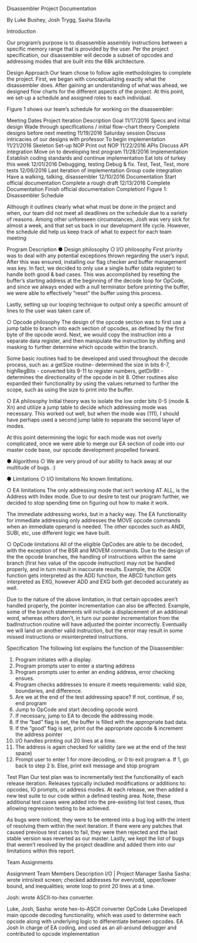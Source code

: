 






Disassembler Project Documentation










By Luke Bushey, Josh Trygg, Sasha Stavila


Introduction

Our program’s purpose is to disassemble assembly instructions between a specific memory range that is provided by the user. Per the project specification, our disassembler will decode a subset of opcodes and addressing modes that are built into the 68k architecture. 

Design Approach
Our team chose to follow agile methodologies to complete the project. First, we began with conceptualizing exactly what the disassembler does. After gaining an understanding of what was ahead, we designed flow charts for the different aspects of the project. At this point, we set-up a schedule and assigned roles to each individual. 

Figure 1 shows our team’s schedule for working on the disassembler:

Meeting Dates	Project Iteration	Description	Goal
11/17/2016	Specs and initial design	Wade through specifications / initial flow-chart theory	Complete designs before next meeting
11/19/2016	Saturday session	Discuss intricacies of our designs with professor	To begin implementation
11/21/2016	Skeleton	Set-up NOP	Print out NOP
11/22/2016	APIs	Discuss API integration	Move on to developing test program
11/28/2016	Implementation	Establish coding standards and continue implementation	Eat lots of turkey this week
12/01/2016	Debugging, testing	Debug & fix.	Test, Test, Test, more tests
12/06/2016	Last iteration of implementation	Group code integration	Have a walking, talking, disassembler
12/10/2016	Documentation	Start official documentation	Complete a rough draft
12/13/2016	Complete Documentation	Finish official documentation	Completion!
Figure 1: Disassembler Schedule

Although it outlines clearly what what must be done in the project and when, our team did not meet all deadlines on the schedule due to a variety of reasons. Among other unforeseen circumstances, Josh was very sick for almost a week, and that set us back in our development life cycle. However, the schedule did help us keep track of what to expect for each team meeting



Program Description
●	Design philosophy
○	I/O philosophy
First priority was to deal with any potential exceptions thrown regarding the user’s input. After this was ensured, installing our flag checker and buffer management was key. In fact, we decided to only use a single buffer (data register) to handle both good & bad cases. This was accomplished by resetting the buffer’s starting address at the beginning of the decode loop for OpCode, and since we always ended with a null terminator before printing the buffer, we were able to effectively “reset” the buffer using this process.

Lastly, setting up our looping technique to output only a specific amount of lines to the user was taken care of. 



○	Opcode philosophy
The design of the opcode section was to first use a jump table to branch into each section of opcodes, as defined by the first byte of the opcode word. Next, we would copy the instruction into a separate data register, and then manipulate the instruction by shifting and masking to further determine which opcode within the branch. 

Some basic routines had to be developed and used throughout the decode process, such as: a getSize routine- determined the size in bits 6-7, highRegBits - converted bits 9-11 to register numbers, getDirBit - determines the directionality of the opcode in bit 8. Other routines also expanded their functionality by using the values returned to further the scope, such as using the size to print into the buffer.


○	EA philosophy
Initial theory was to isolate the low order bits 0-5 (mode & Xn) and utilize a jump table to decide which addressing mode was necessary. This worked out well, but when the mode was (111), I should have perhaps used a second jump table to separate the second layer of modes. 

At this point determining the logic for each mode was not overly complicated, once we were able to merge our EA section of code into our master code base, our opcode development propelled forward. 


●	Algorithms
○	We are very proud of our ability to hack away at our multitude of bugs. :)



●	Limitations
○	I/O limitations
No known limitations.

○	EA limitations
The only addressing mode that isn’t working AT ALL, is the Address with Index mode. Due to our desire to test our program further, we decided to stop spending time on figuring out how to make it work. 

The immediate addressing works, but in a hacky way. The EA functionality for immediate addressing only addresses the MOVE opcode commands when an immediate operand is needed. The other opcodes such as ANDI, SUBI, etc, use different logic we have built. 

○	OpCode limitations
All of the eligible OpCodes are able to be decoded, with the exception of the BSR and MOVEM commands. Due to the design of the the opcode branches, the handling of instructions within the same branch (first hex value of the opcode instruction) may not be handled properly, and in turn result in inaccurate results. Example, the ADDX function gets interpreted as the ADD function, the ABCD function gets interpreted as EXG, however ADD and EXG both get decoded accurately as well.

Due to the nature of the above limitation, in that certain opcodes aren’t handled properly, the pointer incrementation can also be affected. Example, some of the branch statements will include a displacement of an additional word, whereas others don’t, in turn our pointer incrementation from the badInstruction routine will have adjusted the pointer incorrectly. Eventually we will land on another valid instruction, but the error may result in some missed instructions or misinterpreted instructions.

Specification
The following list explains the function of the Disassembler:
1.	Program initiates with a display.
2.	Program prompts user to enter a starting address
3.	Program prompts user to enter an ending address, error checking ensues.
4.	Program checks addresses to ensure it meets requirements: valid size, boundaries, and difference.
5.	Are we at the end of the test addressing space? If not, continue, if so, end program
6.	Jump to OpCode and start decoding opcode word.
7.	If necessary, jump to EA to decode the addressing mode. 
8.	If the “bad” flag is set, the buffer is filled with the appropriate bad data.
9.	If the “good” flag is set, print out the appropriate opcode & increment the address pointer
10.	I/O handles printing out 20 lines at a time.
11.	The address is again checked for validity (are we at the end of the test space)
12.	Prompt user to enter 1 for more decoding, or 0 to exit program
a.	If 1, go back to step 2
b.	Else, print exit message and stop program


Test Plan
Our test plan was to incrementally test the functionality of each release iteration. Releases typically included modifications or additions to: opcodes, IO prompts, or address modes. At each release, we then added a new test suite to our code within a defined testing area. Note, these additional test cases were added into the pre-existing list test cases, thus allowing regression testing to be achieved. 

As bugs were noticed, they were to be entered into a bug log with the intent of resolving them within the next iteration. If there were any patches that caused previous test cases to fail, they were then rejected and the last stable version was reverted as our master. Lastly, we kept the list of bugs that weren’t resolved by the project deadline and added them into our limitations within this report.



Team Assignments

Assignment	Team Members	Description
I/O  |  Project Manager	Sasha	Sasha: wrote intro/exit screen; checked addresses for even/odd, upper/lower bound, and inequalities; wrote loop to print 20 lines at a time.

Josh: wrote ASCII-to-hex converter.

Luke, Josh, Sasha: wrote hex-to-ASCII converter
OpCode	Luke	Developed main opcode decoding functionality, which was used to determine each opcode along with underlying logic to differentiate between opcodes.
EA	Josh	In charge of EA coding, and used as an all-around debugger and contributed to opcode implementation

